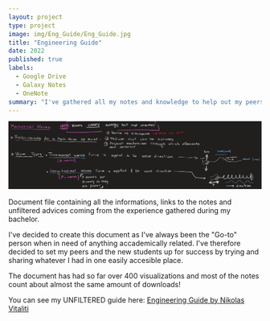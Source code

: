 ```yaml
---
layout: project
type: project
image: img/Eng_Guide/Eng_Guide.jpg
title: "Engineering Guide"
date: 2022
published: true
labels:
  - Google Drive
  - Galaxy Notes
  - OneNote
summary: "I've gathered all my notes and knowledge to help out my peers"
---
```

<img class="img-fluid" src="../img/Eng_Guide/Eng_Guide_Header.jpg">

Document file containing all the informations, links to the notes and unfiltered advices coming from the experience gathered during my bachelor.

I've decided to create this document as I've always been the "Go-to" person when in need of anything accademically related. I've therefore decided to set my peers and the new students up for success by trying and sharing whatever I had in one easily accesible place. 

The document has had so far over 400 visualizations and most of the notes count about almost the same amount of downloads!

You can see my UNFILTERED guide here: <a href="/src/Thesis/Eng-Guide.pdf"><i class="large github icon "></i>Engineering Guide by Nikolas Vitaliti</a>